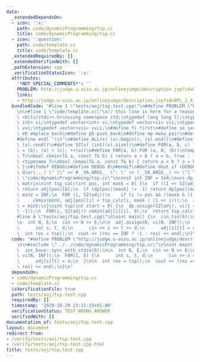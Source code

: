 ```yaml
---
data:
  _extendedDependsOn:
  - icon: ':x:'
    path: code/dynamicProgramming/tsp.cc
    title: code/dynamicProgramming/tsp.cc
  - icon: ':question:'
    path: code/template.cc
    title: code/template.cc
  _extendedRequiredBy: []
  _extendedVerifiedWith: []
  _pathExtension: cpp
  _verificationStatusIcon: ':x:'
  attributes:
    '*NOT_SPECIAL_COMMENTS*': ''
    PROBLEM: http://judge.u-aizu.ac.jp/onlinejudge/description.jsp?id=DPL_2_A
    links:
    - http://judge.u-aizu.ac.jp/onlinejudge/description.jsp?id=DPL_2_A
  bundledCode: "#line 1 \"tests/aoj/tsp.test.cpp\"\n#define PROBLEM \"http://judge.u-aizu.ac.jp/onlinejudge/description.jsp?id=DPL_2_A\"\
    \n\n#line 1 \"code/template.cc\"\n// this line is here for a reason\n#include\
    \ <bits/stdc++.h>\nusing namespace std;\ntypedef long long ll;\ntypedef pair<int,\
    \ int> ii;\ntypedef vector<int> vi;\ntypedef vector<ii> vii;\ntypedef vector<vi>\
    \ vvi;\ntypedef vector<vii> vvii;\n#define fi first\n#define se second\n#define\
    \ eb emplace_back\n#define pb push_back\n#define mp make_pair\n#define mt make_tuple\n\
    #define endl '\\n'\n#define ALL(x) (x).begin(), (x).end()\n#define RALL(x) (x).rbegin(),\
    \ (x).rend()\n#define SZ(x) (int)(x).size()\n#define FOR(a, b, c) for (auto a\
    \ = (b); (a) < (c); ++(a))\n#define F0R(a, b) FOR (a, 0, (b))\ntemplate <typename\
    \ T>\nbool ckmin(T& a, const T& b) { return a > b ? a = b, true : false; }\ntemplate\
    \ <typename T>\nbool ckmax(T& a, const T& b) { return a < b ? a = b, true : false;\
    \ }\n#ifndef DEBUG\n#define DEBUG 0\n#endif\n#define dout if (DEBUG) cerr\n#define\
    \ dvar(...) \" [\" << #__VA_ARGS__ \": \" << (__VA_ARGS__) << \"] \"\n#line 2\
    \ \"code/dynamicProgramming/tsp.cc\"\nconst int INF = 1e9;\nvvi dp, adj; // adjacency\
    \ matrix\nint tsp_calc(int pos, int mask = 0) {\n  if ((1 << SZ(adj)) - 1 == mask)\
    \ return adj[pos][0];\n  if (dp[pos][mask] != -1) return dp[pos][mask];\n  int\
    \ minV = INF;\n  F0R (i, SZ(adj))\n    if (i != pos && !(mask & (1 << i)))\n \
    \     ckmin(minV, adj[pos][i] + tsp_calc(i, mask | (1 << i)));\n  return dp[pos][mask]\
    \ = minV;\n}\nint tsp(int start = 0) {\n  dp.assign(SZ(adj), vi(1 << SZ(adj),\
    \ -1));\n  F0R(i, SZ(adj)) ckmin(adj[i][i], 0);\n  return tsp_calc(start);\n}\n\
    #line 4 \"tests/aoj/tsp.test.cpp\"\n\nint main() {\n  cin.tie(0);\n  ios_base::sync_with_stdio(0);\n\
    \n  int N, E;\n  cin >> N >> E;\n\n  adj.assign(N, vi(N, INF));\n  F0R(i, E) {\n\
    \      int s, t, d;\n      cin >> s >> t >> d;\n      adj[s][t] = d;\n  }\n\n\
    \  int res = tsp();\n  cout << (res == INF ? -1 : res) << endl;\n}\n"
  code: "#define PROBLEM \"http://judge.u-aizu.ac.jp/onlinejudge/description.jsp?id=DPL_2_A\"\
    \n\n#include \"../../code/dynamicProgramming/tsp.cc\"\n\nint main() {\n  cin.tie(0);\n\
    \  ios_base::sync_with_stdio(0);\n\n  int N, E;\n  cin >> N >> E;\n\n  adj.assign(N,\
    \ vi(N, INF));\n  F0R(i, E) {\n      int s, t, d;\n      cin >> s >> t >> d;\n\
    \      adj[s][t] = d;\n  }\n\n  int res = tsp();\n  cout << (res == INF ? -1 :\
    \ res) << endl;\n}\n"
  dependsOn:
  - code/dynamicProgramming/tsp.cc
  - code/template.cc
  isVerificationFile: true
  path: tests/aoj/tsp.test.cpp
  requiredBy: []
  timestamp: '2020-10-29 23:11:15+01:00'
  verificationStatus: TEST_WRONG_ANSWER
  verifiedWith: []
documentation_of: tests/aoj/tsp.test.cpp
layout: document
redirect_from:
- /verify/tests/aoj/tsp.test.cpp
- /verify/tests/aoj/tsp.test.cpp.html
title: tests/aoj/tsp.test.cpp
---
```

